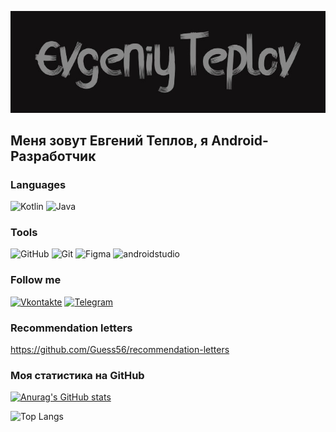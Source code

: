![Header](https://github.com/Guess56/Guess56/blob/main/assets/Logo.png)

## Меня зовут Евгений Теплов, я Android-Разработчик

### Languages
![Kotlin](https://img.shields.io/badge/-Kotlin-121011?style=for-the-badge&logo=Kotlin)
![Java](https://img.shields.io/badge/-Java-121011?style=for-the-badge&logo=Java&logoColor=f16609)

### Tools
![GitHub](https://img.shields.io/badge/-GitHub-121011?style=for-the-badge&logo=GitHub)
![Git](https://img.shields.io/badge/-Git-121011?style=for-the-badge&logo=Git)
![Figma](https://img.shields.io/badge/-Figma-121011?style=for-the-badge&logo=Figma)
![androidstudio](https://img.shields.io/badge/-androidstudio-121011?style=for-the-badge&logo=androidstudio)

### Follow me
[![Vkontakte](https://img.shields.io/badge/-Vkontakte-121011?style=for-the-badge&logo=VK&logoColor=0972f1)](https://vk.com/guess56)
[![Telegram](https://img.shields.io/badge/-Telegram-121011?style=for-the-badge&logo=Telegram)](https://t.me/EvgeniyTeplov)

### Recommendation letters 
https://github.com/Guess56/recommendation-letters

### Моя статистика на GitHub
[![Anurag's GitHub stats](https://github-readme-stats.vercel.app/api?username=guess56&show_icons=true&theme=dark)](https://github.com/guess56/github-readme-stats)

![Top Langs](https://github-readme-stats.vercel.app/api/top-langs/?username=guess56&hide_progress=false&theme=dark)